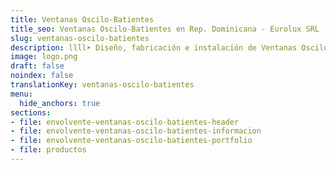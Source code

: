 ```yaml
---
title: Ventanas Oscilo-Batientes
title_seo: Ventanas Oscilo-Batientes en Rep. Dominicana - Eurolux SRL
slug: ventanas-oscilo-batientes
description: llll➤ Diseño, fabricación e instalación de Ventanas Oscilo-Batientes ✅ y todo tipo de envolvente y fachada ligera para su proyecto.
image: logo.png
draft: false
noindex: false
translationKey: ventanas-oscilo-batientes
menu:
  hide_anchors: true
sections:
- file: envolvente-ventanas-oscilo-batientes-header
- file: envolvente-ventanas-oscilo-batientes-informacion
- file: envolvente-ventanas-oscilo-batientes-portfolio
- file: productos
---
```

